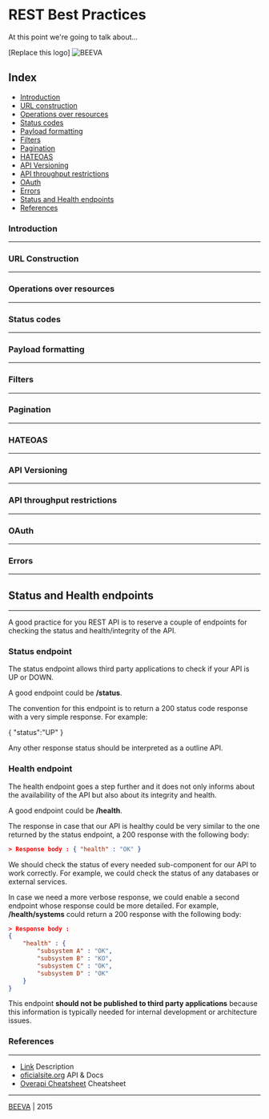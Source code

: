 # REST Best Practices
At this point we're going to talk about...

[Replace this logo] ![BEEVA](https://github.com/beeva/beeva-best-practices/blob/master/static/horizontal-beeva-logo.png "BEEVA")

## Index

* [Introduction](#rest-introduction)
* [URL construction](#url-construction)
* [Operations over resources](#operations-over-resources)
* [Status codes](#status-codes)
* [Payload formatting](#payload-formatting)
* [Filters](#filters)
* [Pagination](#pagination)
* [HATEOAS](#hateoas)
* [API Versioning](#api-versioning)
* [API throughput restrictions](api-throughput-restrictions)
* [OAuth](#oauth)
* [Errors](#errors)
* [Status and Health endpoints](#status-and-health-endpoints)
* [References](#references)

### Introduction
---

### URL Construction
---

### Operations over resources
---

### Status codes
---

### Payload formatting
---

### Filters
---

### Pagination
---

### HATEOAS
---

### API Versioning
---

### API throughput restrictions
---

### OAuth
---

### Errors
---

## Status and Health endpoints
---

A good practice for you REST API is to reserve a couple of endpoints for checking the status and health/integrity of the API.

### Status endpoint

The status endpoint allows third party applications to check if your API is UP or DOWN.

A good endpoint could be **/status**.

The convention for this endpoint is to return a 200 status code response with a very simple response. For example:

{
    "status":"UP"
}

Any other response status should be interpreted as a outline API.

### Health endpoint

The health endpoint goes a step further and it does not only informs about the availability of the API but also about its integrity and health.

A good endpoint could be **/health**.

The response in case that our API is healthy could be very similar to the one returned by the status endpoint, a 200 response with the following body:

```json
> Response body : { "health" : "OK" }
```

We should check the status of every needed sub-component for our API to work correctly. For example, we could check the status of any databases or external services.

In case we need a more verbose response, we could enable a second endpoint whose response could be more detailed. For example, **/health/systems** could return a 200 response with the following body:

```json
> Response body :
{
    "health" : {
        "subsystem A" : "OK",
        "subsystem B" : "KO",
        "subsystem C" : "OK",
        "subsystem D" : "OK"
    }
}
```

This endpoint **should not be published to third party applications** because this information is typically needed for internal development or architecture issues.


### References
---

* [Link](http://www.url.to) Description
* [oficialsite.org](http://www.oficialwebsite.org) API & Docs
* [Overapi Cheatsheet](http://overapi.com/example/) Cheatsheet

___

[BEEVA](http://www.beeva.com) | 2015
